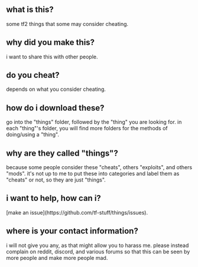 <h2>what is this?</h2>
some tf2 things that some may consider cheating.
<h2>why did you make this?</h2>
i want to share this with other people.
<h2>do you cheat?</h2>
depends on what you consider cheating.
<h2>how do i download these?</h2>
go into the "things" folder, followed by the "thing" you are looking for. in each "thing"'s folder, you will find more folders for the methods of doing/using a "thing".
<h2>why are they called "things"?</h2>
because some people consider these "cheats", others "exploits", and others "mods". it's not up to me to put these into categories and label them as "cheats" or not, so they are just "things".
<h2>i want to help, how can i?</h2>
[make an issue](https://github.com/tf-stuff/things/issues).
<h2>where is your contact information?</h2>
i will not give you any, as that might allow you to harass me. please instead complain on reddit, discord, and various forums so that this can be seen by more people and make more people mad.
